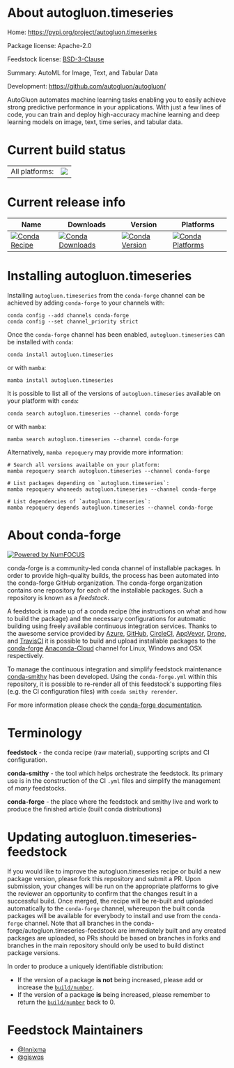 About autogluon.timeseries
==========================

Home: https://pypi.org/project/autogluon.timeseries

Package license: Apache-2.0

Feedstock license: [BSD-3-Clause](https://github.com/conda-forge/autogluon.timeseries-feedstock/blob/main/LICENSE.txt)

Summary: AutoML for Image, Text, and Tabular Data

Development: https://github.com/autogluon/autogluon/

AutoGluon automates machine learning tasks enabling you to easily achieve strong
predictive performance in your applications. With just a few lines of code, you
can train and deploy high-accuracy machine learning and deep learning models on
image, text, time series, and tabular data.


Current build status
====================


<table><tr><td>All platforms:</td>
    <td>
      <a href="https://dev.azure.com/conda-forge/feedstock-builds/_build/latest?definitionId=18494&branchName=main">
        <img src="https://dev.azure.com/conda-forge/feedstock-builds/_apis/build/status/autogluon.timeseries-feedstock?branchName=main">
      </a>
    </td>
  </tr>
</table>

Current release info
====================

| Name | Downloads | Version | Platforms |
| --- | --- | --- | --- |
| [![Conda Recipe](https://img.shields.io/badge/recipe-autogluon.timeseries-green.svg)](https://anaconda.org/conda-forge/autogluon.timeseries) | [![Conda Downloads](https://img.shields.io/conda/dn/conda-forge/autogluon.timeseries.svg)](https://anaconda.org/conda-forge/autogluon.timeseries) | [![Conda Version](https://img.shields.io/conda/vn/conda-forge/autogluon.timeseries.svg)](https://anaconda.org/conda-forge/autogluon.timeseries) | [![Conda Platforms](https://img.shields.io/conda/pn/conda-forge/autogluon.timeseries.svg)](https://anaconda.org/conda-forge/autogluon.timeseries) |

Installing autogluon.timeseries
===============================

Installing `autogluon.timeseries` from the `conda-forge` channel can be achieved by adding `conda-forge` to your channels with:

```
conda config --add channels conda-forge
conda config --set channel_priority strict
```

Once the `conda-forge` channel has been enabled, `autogluon.timeseries` can be installed with `conda`:

```
conda install autogluon.timeseries
```

or with `mamba`:

```
mamba install autogluon.timeseries
```

It is possible to list all of the versions of `autogluon.timeseries` available on your platform with `conda`:

```
conda search autogluon.timeseries --channel conda-forge
```

or with `mamba`:

```
mamba search autogluon.timeseries --channel conda-forge
```

Alternatively, `mamba repoquery` may provide more information:

```
# Search all versions available on your platform:
mamba repoquery search autogluon.timeseries --channel conda-forge

# List packages depending on `autogluon.timeseries`:
mamba repoquery whoneeds autogluon.timeseries --channel conda-forge

# List dependencies of `autogluon.timeseries`:
mamba repoquery depends autogluon.timeseries --channel conda-forge
```


About conda-forge
=================

[![Powered by
NumFOCUS](https://img.shields.io/badge/powered%20by-NumFOCUS-orange.svg?style=flat&colorA=E1523D&colorB=007D8A)](https://numfocus.org)

conda-forge is a community-led conda channel of installable packages.
In order to provide high-quality builds, the process has been automated into the
conda-forge GitHub organization. The conda-forge organization contains one repository
for each of the installable packages. Such a repository is known as a *feedstock*.

A feedstock is made up of a conda recipe (the instructions on what and how to build
the package) and the necessary configurations for automatic building using freely
available continuous integration services. Thanks to the awesome service provided by
[Azure](https://azure.microsoft.com/en-us/services/devops/), [GitHub](https://github.com/),
[CircleCI](https://circleci.com/), [AppVeyor](https://www.appveyor.com/),
[Drone](https://cloud.drone.io/welcome), and [TravisCI](https://travis-ci.com/)
it is possible to build and upload installable packages to the
[conda-forge](https://anaconda.org/conda-forge) [Anaconda-Cloud](https://anaconda.org/)
channel for Linux, Windows and OSX respectively.

To manage the continuous integration and simplify feedstock maintenance
[conda-smithy](https://github.com/conda-forge/conda-smithy) has been developed.
Using the ``conda-forge.yml`` within this repository, it is possible to re-render all of
this feedstock's supporting files (e.g. the CI configuration files) with ``conda smithy rerender``.

For more information please check the [conda-forge documentation](https://conda-forge.org/docs/).

Terminology
===========

**feedstock** - the conda recipe (raw material), supporting scripts and CI configuration.

**conda-smithy** - the tool which helps orchestrate the feedstock.
                   Its primary use is in the construction of the CI ``.yml`` files
                   and simplify the management of *many* feedstocks.

**conda-forge** - the place where the feedstock and smithy live and work to
                  produce the finished article (built conda distributions)


Updating autogluon.timeseries-feedstock
=======================================

If you would like to improve the autogluon.timeseries recipe or build a new
package version, please fork this repository and submit a PR. Upon submission,
your changes will be run on the appropriate platforms to give the reviewer an
opportunity to confirm that the changes result in a successful build. Once
merged, the recipe will be re-built and uploaded automatically to the
`conda-forge` channel, whereupon the built conda packages will be available for
everybody to install and use from the `conda-forge` channel.
Note that all branches in the conda-forge/autogluon.timeseries-feedstock are
immediately built and any created packages are uploaded, so PRs should be based
on branches in forks and branches in the main repository should only be used to
build distinct package versions.

In order to produce a uniquely identifiable distribution:
 * If the version of a package **is not** being increased, please add or increase
   the [``build/number``](https://docs.conda.io/projects/conda-build/en/latest/resources/define-metadata.html#build-number-and-string).
 * If the version of a package **is** being increased, please remember to return
   the [``build/number``](https://docs.conda.io/projects/conda-build/en/latest/resources/define-metadata.html#build-number-and-string)
   back to 0.

Feedstock Maintainers
=====================

* [@Innixma](https://github.com/Innixma/)
* [@giswqs](https://github.com/giswqs/)

